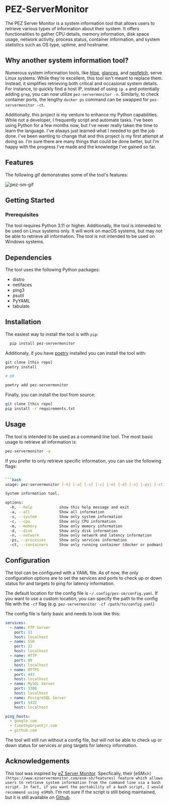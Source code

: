 # PEZ-ServerMonitor

The PEZ Server Monitor is a system information tool that allows users to retrieve various types of information about their system. It offers functionalities to gather CPU details, memory information, disk space usage, network activity, process status, container information, and system statistics such as OS type, uptime, and hostname.

## Why another system information tool?

Numerous system information tools, like [htop](https://htop.dev/), [glances](https://nicolargo.github.io/glances/), and [neofetch](https://github.com/dylanaraps/neofetch), serve Linux systems. While they're excellent, this tool isn't meant to replace them. Instead, it simplifies retrieving both critical and occasional system details. For instance, to quickly find a host IP, instead of using `ip a` and potentially adding `grep`, you can now utilize `pez-servermonitor -n`. Similarly, to check container ports, the lengthy `docker ps` command can be swapped for `pez-servermonitor -ct`.

Additionally, this project is my venture to enhance my Python capabilities. While not a developer, I frequently script and automate tasks. I've been using Python for a few months now, but I've never really taken the time to learn the language. I've always just learned what I needed to get the job done. I've been wanting to change that and this project is my first attempt at doing so. I'm sure there are many things that could be done better, but I'm happy with the progress I've made and the knowledge I've gained so far.


## Features

The following gif demonstrates some of the tool's features:

![pez-sm-gif](./images/pez-sm.gif)

## Getting Started

### Prerequisites

The tool requires Python 3.11 or higher. Additionally, the tool is inteneded to be used on Linux systems only. It will work on macOS systems, but may not be able to retrieve all information. The tool is not intended to be used on Windows systems.

## Dependencies

The tool uses the following Python packages:

- distro
- netifaces
- ping3
- psutil
- PyYAML
- tabulate

## Installation

The easiest way to install the tool is with `pip`:

```bash
  pip install pez-servermonitor
```

Additionaly, if you have [poetry](https://python-poetry.org/) installed you can install the tool with:

```bash
git clone [this repo]
poetry install

# OR

poetry add pez-servermonitor
```

Finally, you can install the tool from source:

```bash
git clone [this repo]
pip install -r requirements.txt
```

## Usage

The tool is intended to be used as a command line tool. The most basic usage to retrieve all information is:

```bash
pez-servermonitor -a
```

If you prefer to only retrieve specific information, you can use the following flags:

```bash

```bash
usage: pez-servermonitor [-h] [-a] [-s] [-c] [-m] [-d] [-n] [-ps] [-ct]

System information tool.

options:
  -h, --help            show this help message and exit
  -a, --all             Show all information
  -s, --system          Show only system information
  -c, --cpu             Show only CPU information
  -m, --memory          Show only memory information
  -d, --disk            Show only disk information
  -n, --network         Show only network and latency information
  -ps, --processes      Show only services information
  -ct, --containers     Show only running container (docker or podman) information
```

## Configuration

The tool can be configured with a YAML file. As of now, the only configuration options are to set the services and ports to check up or down status for and targets to ping for latency information.

The default location for the config file is `~/.config/pez-sm/config.yaml`. If you want to use a custom location, you can specify the path to the config file with the `-cf` flag (e.g. `pez-servermonitor -cf /path/to/config.yaml`)

The config file is fairly basic and needs to look like this:

```yaml
services:
  - name: FTP Server
    port: 21
    host: localhost
  - name: SSH
    port: 22
    host: localhost
  - name: HTTP
    port: 80
    host: localhost
  - name: HTTPS
    port: 443
    host: localhost
  - name: MySQL Server
    port: 3306
    host: localhost
  - name: PostgreSQL Server
    port: 5432
    host: localhost

ping_hosts:
  - google.com
  - timothybryantjr.com
  - github.com
```

The tool will still run without a config file, but will not be able to check up or down status for services or ping targets for latency information.

## Acknowledgements

This tool was inspired by [eZ Server Monitor](https://www.ezservermonitor.com/). Specfically, their [eSM`sh](https://www.ezservermonitor.com/esm-sh/features) feature which allows users to retrieve system information from the command line via a bash script. In fact, if you want the portability of a bash script, I would recommend using eSM`sh. I'm not sure if the script is still being maintained, but it is still available on [Github](https://github.com/shevabam/ezservermonitor-sh).